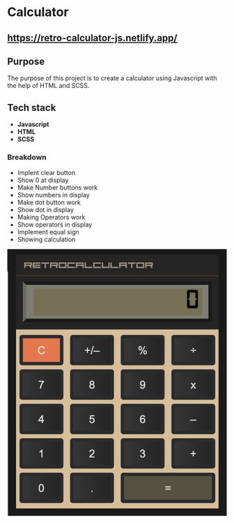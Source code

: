 # Calculator


## https://retro-calculator-js.netlify.app/


## Purpose 

The purpose of this project is to create a calculator using Javascript with the help of HTML and SCSS.

## Tech stack
- **Javascript**
- **HTML** 
- **SCSS** 


### Breakdown

- Implent clear button
- Show 0 at display
- Make Number buttons work
- Show numbers in display
- Make dot button work
- Show dot in display
- Making Operators work
- Show operators in display
- Implement equal sign
- Showing calculation

![calculator](./assets/calc.png)
